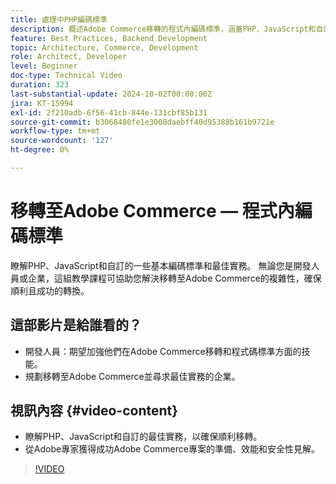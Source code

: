 ```yaml
---
title: 處理中PHP編碼標準
description: 概述Adobe Commerce移轉的程式內編碼標準，涵蓋PHP、JavaScript和自訂的最佳實務。
feature: Best Practices, Backend Development
topic: Architecture, Commerce, Development
role: Architect, Developer
level: Beginner
doc-type: Technical Video
duration: 323
last-substantial-update: 2024-10-02T00:00:00Z
jira: KT-15994
exl-id: 2f210adb-6f56-41cb-844e-131cbf85b131
source-git-commit: b3068480fe1e3008daebff40d95388b161b9721e
workflow-type: tm+mt
source-wordcount: '127'
ht-degree: 0%

---
```


# 移轉至Adobe Commerce — 程式內編碼標準

瞭解PHP、JavaScript和自訂的一些基本編碼標準和最佳實務。 無論您是開發人員或企業，這組教學課程可協助您解決移轉至Adobe Commerce的複雜性，確保順利且成功的轉換。

## 這部影片是給誰看的？

* 開發人員：期望加強他們在Adobe Commerce移轉和程式碼標準方面的技能。
* 規劃移轉至Adobe Commerce並尋求最佳實務的企業。

## 視訊內容 {#video-content}

* 瞭解PHP、JavaScript和自訂的最佳實務，以確保順利移轉。
* 從Adobe專家獲得成功Adobe Commerce專案的準備、效能和安全性見解。

>[!VIDEO](https://video.tv.adobe.com/v/3434868?learn=on&enablevpops&captions=chi_hant)
